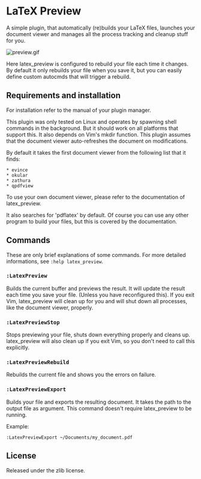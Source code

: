 # LaTeX Preview

A simple plugin, that automatically (re)builds your LaTeX files, launches
your document viewer and manages all the process tracking and cleanup
stuff for you.

![preview.gif](https://raw.github.com/AlxHnr/latex_preview/master/preview.gif)

Here latex_preview is configured to rebuild your file each time it changes.
By default it only rebuilds your file when you save it, but you can easily
define custom autocmds that will trigger a rebuild.

## Requirements and installation

For installation refer to the manual of your plugin manager.

This plugin was only tested on Linux and operates by spawning shell
commands in the background. But it should work on all platforms that
support this. It also depends on Vim's mkdir function. This plugin assumes
that the document viewer auto-refreshes the document on modifications.

By default it takes the first document viewer from the following list that
it finds:

	* evince
	* okular
	* zathura
	* qpdfview

To use your own document viewer, please refer to the documentation of
latex_preview.

It also searches for 'pdflatex' by default. Of course you can use any other
program to build your files, but this is covered by the documentation.

## Commands

These are only brief explanations of some commands. For more detailed
informations, see `:help latex_preview`.

### `:LatexPreview`

Builds the current buffer and previews the result. It will update the
result each time you save your file. (Unless you have reconfigured this).
If you exit Vim, latex_preview will clean up for you and will shut down all
processes, like the document viewer, properly.

### `:LatexPreviewStop`

Stops previewing your file, shuts down everything properly and cleans up.
latex_preview will also clean up if you exit Vim, so you don't need to call
this explicitly.

### `:LatexPreviewRebuild`

Rebuilds the current file and shows you the errors on failure.

### `:LatexPreviewExport`

Builds your file and exports the resulting document. It takes the path to
the output file as argument. This command doesn't require latex_preview to
be running.

Example:

	:LatexPreviewExport ~/Documents/my_document.pdf

## License

Released under the zlib license.
